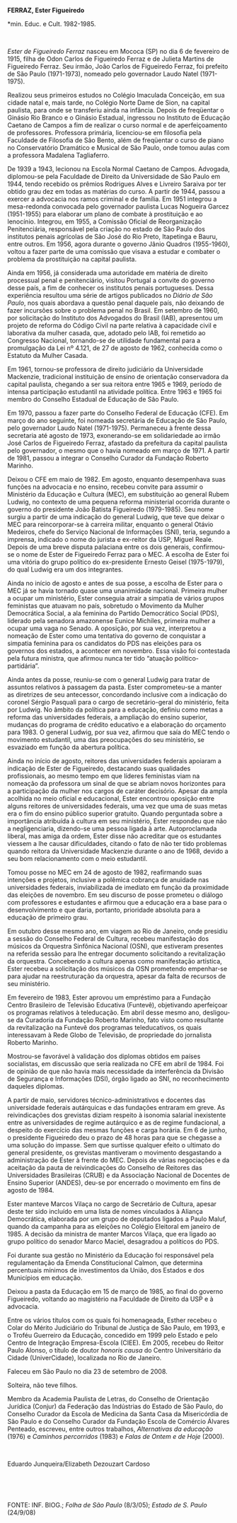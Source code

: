 **FERRAZ, Ester Figueiredo**

\*min. Educ. e Cult. 1982-1985.

 

*Ester de Figueiredo Ferraz* nasceu em Mococa (SP) no dia 6 de fevereiro
de 1915, filha de Odon Carlos de Figueiredo Ferraz e de Julieta Martins
de Figueiredo Ferraz. Seu irmão, João Carlos de Figueiredo Ferraz, foi
prefeito de São Paulo (1971-1973), nomeado pelo governador Laudo Natel
(1971-1975).

Realizou seus primeiros estudos no Colégio Imaculada Conceição, em sua
cidade natal e, mais tarde, no Colégio Norte Dame de Sion, na capital
paulista, para onde se transferiu ainda na infância. Depois de
freqüentar o Ginásio Rio Branco e o Ginásio Estadual, ingressou no
Instituto de Educação Caetano de Campos a fim de realizar o curso normal
e de aperfeiçoamento de professores. Professora primária, licenciou-se
em filosofia pela Faculdade de Filosofia de São Bento, além de
freqüentar o curso de piano no Conservatório Dramático e Musical de São
Paulo, onde tomou aulas com a professora Madalena Tagliaferro.

De 1939 a 1943, lecionou na Escola Normal Caetano de Campos. Advogada,
diplomou-se pela Faculdade de Direito da Universidade de São Paulo em
1944, tendo recebido os prêmios Rodrigues Alves e Livreiro Saraiva por
ter obtido grau dez em todas as matérias do curso. A partir de 1944,
passou a exercer a advocacia nos ramos criminal e de família. Em 1951
integrou a mesa-redonda convocada pelo governador paulista Lucas
Nogueira Garcez (1951-1955) para elaborar um plano de combate à
prostituição e ao lenocínio. Integrou, em 1955, a Comissão Oficial de
Reorganização Penitenciária, responsável pela criação no estado de São
Paulo dos institutos penais agrícolas de São José do Rio Preto,
Itapetinga e Bauru, entre outros. Em 1956, agora durante o governo Jânio
Quadros (1955-1960), voltou a fazer parte de uma comissão que visava a
estudar e combater o problema da prostituição na capital paulista.

Ainda em 1956, já considerada uma autoridade em matéria de direito
processual penal e penitenciário, visitou Portugal a convite do governo
desse país, a fim de conhecer os institutos penais portugueses. Dessa
experiência resultou uma série de artigos publicados no *Diário de São
Paulo*, nos quais abordava a questão penal daquele país, não deixando de
fazer incursões sobre o problema penal no Brasil. Em setembro de 1960,
por solicitação do Instituto dos Advogados do Brasil (IAB), apresentou
um projeto de reforma do Código Civil na parte relativa à capacidade
civil e laborativa da mulher casada, que, adotado pelo IAB, foi remetido
ao Congresso Nacional, tornando-se de utilidade fundamental para a
promulgação da Lei nº 4.121, de 27 de agosto de 1962, conhecida como o
Estatuto da Mulher Casada.

Em 1961, tornou-se professora de direito judiciário da Universidade
Mackenzie, tradicional instituição de ensino de orientação conservadora
da capital paulista, chegando a ser sua reitora entre 1965 e 1969,
período de intensa participação estudantil na atividade política. Entre
1963 e 1965 foi membro do Conselho Estadual de Educação de São Paulo.

Em 1970, passou a fazer parte do Conselho Federal de Educação (CFE). Em
março do ano seguinte, foi nomeada secretária de Educação de São Paulo,
pelo governador Laudo Natel (1971-1975). Permaneceu à frente dessa
secretaria até agosto de 1973, exonerando-se em solidariedade ao irmão
José Carlos de Figueiredo Ferraz, afastado da prefeitura da capital
paulista pelo governador, o mesmo que o havia nomeado em março de 1971.
A partir de 1981, passou a integrar o Conselho Curador da Fundação
Roberto Marinho.

Deixou o CFE em maio de 1982. Em agosto, enquanto desempenhava suas
funções na advocacia e no ensino, recebeu convite para assumir o
Ministério da Educação e Cultura (MEC), em substituição ao general Rubem
Ludwig, no contexto de uma pequena reforma ministerial ocorrida durante
o governo do presidente João Batista Figueiredo (1979-1985). Seu nome
surgiu a partir de uma indicação do general Ludwig, que teve que deixar
o MEC para reincorporar-se à carreira militar, enquanto o general Otávio
Medeiros, chefe do Serviço Nacional de Informações (SNI), teria, segundo
a imprensa, indicado o nome do jurista e ex-reitor da USP, Miguel Reale.
Depois de uma breve disputa palaciana entre os dois generais,
confirmou-se o nome de Ester de Figueiredo Ferraz para o MEC. A escolha
de Ester foi uma vitória do grupo político do ex-presidente Ernesto
Geisel (1975-1979), do qual Ludwig era um dos integrantes.

Ainda no início de agosto e antes de sua posse, a escolha de Ester para
o MEC já se havia tornado quase uma unanimidade nacional. Primeira
mulher a ocupar um ministério, Ester conseguia atrair a simpatia de
vários grupos feministas que atuavam no país, sobretudo o Movimento da
Mulher Democrática Social, a ala feminina do Partido Democrático Social
(PDS), liderado pela senadora amazonense Eunice Michiles, primeira
mulher a ocupar uma vaga no Senado. A oposição, por sua vez, interpretou
a nomeação de Ester como uma tentativa do governo de conquistar a
simpatia feminina para os candidatos do PDS nas eleições para os
governos dos estados, a acontecer em novembro. Essa visão foi contestada
pela futura ministra, que afirmou nunca ter tido “atuação
político-partidária”.

Ainda antes da posse, reuniu-se com o general Ludwig para tratar de
assuntos relativos à passagem da pasta. Ester comprometeu-se a manter as
diretrizes de seu antecessor, concordando inclusive com a indicação do
coronel Sérgio Pasquali para o cargo de secretário-geral do ministério,
feita por Ludwig. No âmbito da política para a educação, definiu como
metas a reforma das universidades federais, a ampliação do ensino
superior, mudanças do programa de crédito educativo e a elaboração do
orçamento para 1983. O general Ludwig, por sua vez, afirmou que saía do
MEC tendo o movimento estudantil, uma das preocupações do seu
ministério, se esvaziado em função da abertura política.

Ainda no início de agosto, reitores das universidades federais apoiaram
a indicação de Ester de Figueiredo, destacando suas qualidades
profissionais, ao mesmo tempo em que líderes feministas viam na nomeação
da professora um sinal de que se abriam novos horizontes para a
participação da mulher nos cargos de caráter decisório. Apesar da ampla
acolhida no meio oficial e educacional, Ester encontrou oposição entre
alguns reitores de universidades federais, uma vez que uma de suas metas
era o fim do ensino público superior gratuito. Quando perguntada sobre a
importância atribuída à cultura em seu ministério, Ester respondeu que
não a negligenciaria, dizendo-se uma pessoa ligada à arte.
Autoproclamada liberal, mas amiga da ordem, Ester disse não acreditar
que os estudantes viessem a lhe causar dificuldades, citando o fato de
não ter tido problemas quando reitora da Universidade Mackenzie durante
o ano de 1968, devido a seu bom relacionamento com o meio estudantil.

Tomou posse no MEC em 24 de agosto de 1982, reafirmando suas intenções e
projetos, inclusive a polêmica cobrança de anuidade nas universidades
federais, inviabilizada de imediato em função da proximidade das
eleições de novembro. Em seu discurso de posse prometeu o diálogo com
professores e estudantes e afirmou que a educação era a base para o
desenvolvimento e que daria, portanto, prioridade absoluta para a
educação de primeiro grau.

Em outubro desse mesmo ano, em viagem ao Rio de Janeiro, onde presidiu a
sessão do Conselho Federal de Cultura, recebeu manifestação dos músicos
da Orquestra Sinfônica Nacional (OSN), que estiveram presentes na
referida sessão para lhe entregar documento solicitando a revitalização
da orquestra. Concebendo a cultura apenas como manifestação artística,
Ester recebeu a solicitação dos músicos da OSN prometendo empenhar-se
para ajudar na reestruturação da orquestra, apesar da falta de recursos
de seu ministério.

Em fevereiro de 1983, Ester aprovou um empréstimo para a Fundação Centro
Brasileiro de Televisão Educativa (Funtevê), objetivando aperfeiçoar os
programas relativos à teleducação. Em abril desse mesmo ano, desligou-se
da Curadoria da Fundação Roberto Marinho, fato visto como resultante da
revitalização na Funtevê dos programas teleducativos, os quais
interessavam à Rede Globo de Televisão, de propriedade do jornalista
Roberto Marinho.

Mostrou-se favorável à validação dos diplomas obtidos em países
socialistas, em discussão que seria realizada no CFE em abril de 1984.
Foi de opinião de que não havia mais necessidade da interferência da
Divisão de Segurança e Informações (DSI), órgão ligado ao SNI, no
reconhecimento daqueles diplomas.

A partir de maio, servidores técnico-administrativos e docentes das
universidade federais autárquicas e das fundações entraram em greve. As
reivindicações dos grevistas diziam respeito à isonomia salarial
inexistente entre as universidades de regime autárquico e as de regime
fundacional, a despeito do exercício das mesmas funções e carga horária.
Em 6 de junho, o presidente Figueiredo deu o prazo de 48 horas para que
se chegasse a uma solução do impasse. Sem que surtisse qualquer efeito o
ultimato do general presidente, os grevistas mantiveram o movimento
desgastando a administração de Ester à frente do MEC. Depois de várias
negociações e da aceitação da pauta de reivindicações do Conselho de
Reitores das Universidades Brasileiras (CRUB) e da Associação Nacional
de Docentes de Ensino Superior (ANDES), deu-se por encerrado o movimento
em fins de agosto de 1984.

Ester manteve Marcos Vilaça no cargo de Secretário de Cultura, apesar
deste ter sido incluído em uma lista de nomes vinculados à Aliança
Democrática, elaborada por um grupo de deputados ligados a Paulo Maluf,
quando da campanha para as eleições no Colégio Eleitoral em janeiro de
1985. A decisão da ministra de manter Marcos Vilaça, que era ligado ao
grupo político do senador Marco Maciel, desagradou a políticos do PDS.

Foi durante sua gestão no Ministério da Educação foi responsável pela
regulamentação da Emenda Constitucional Calmon, que determina
percentuais mínimos de investimentos da União, dos Estados e dos
Municípios em educação.

Deixou a pasta da Educação em 15 de março de 1985, ao final do governo
Figueiredo, voltando ao magistério na Faculdade de Direito da USP e à
advocacia.

Entre os vários títulos com os quais foi homenageada, Esther recebeu o
Colar do Mérito Judiciário do Tribunal de Justiça de São Paulo, em 1993,
e o Troféu Guerreiro da Educação, concedido em 1999 pelo Estado e pelo
Centro de Integração Empresa-Escola (CIEE). Em 2005, recebeu do Reitor
Paulo Alonso, o título de doutor *honoris causa* do Centro Universitário
da Cidade (UniverCidade), localizada no Rio de Janeiro.

Faleceu em São Paulo no dia 23 de setembro de 2008.

Solteira, não teve filhos.

Membro da Academia Paulista de Letras, do Conselho de Orientação
Jurídica (Conjur) da Federação das Indústrias do Estado de São Paulo, do
Conselho Curador da Escola de Medicina da Santa Casa da Misericórdia de
São Paulo e do Conselho Curador da Fundação Escola de Comércio Álvares
Penteado, escreveu, entre outros trabalhos, *Alternativas da educação*
(1976) e *Caminhos percorridos* (1983) e *Falas de Ontem e de Hoje*
(2000).

 

Eduardo Junqueira/Elizabeth Dezouzart Cardoso

 

 

FONTE: INF. BIOG.; *Folha de São Paulo* (8/3/05); *Estado de S. Paulo*
(24/9/08)                                                                                           
                                                                                             

 
